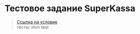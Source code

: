 # Тестовое задание SuperKassa    

> [Ссылка на условие](https://team.superkassa.ru/backend_tz)   
> тесты: mvn test